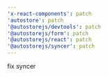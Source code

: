 ```yaml
---
'x-react-components': patch
'autostore': patch
'@autostorejs/devtools': patch
'@autostorejs/form': patch
'@autostorejs/react': patch
'@autostorejs/syncer': patch
---
```


fix syncer
